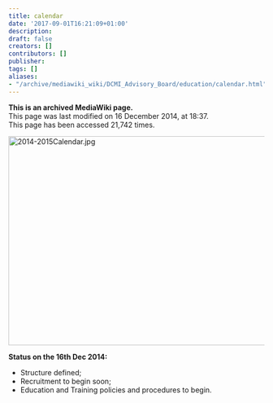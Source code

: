 ```yaml
---
title: calendar
date: '2017-09-01T16:21:09+01:00'
description: 
draft: false
creators: []
contributors: []
publisher: 
tags: []
aliases:
- "/archive/mediawiki_wiki/DCMI_Advisory_Board/education/calendar.html"
---
```


 **This is an archived MediaWiki page.**  
This page was last modified on 16 December 2014, at 18:37.  
This page has been accessed 21,742 times.

[<img alt="2014-2015Calendar.jpg" src="/archive/mediawiki_wiki/images/2014-2015Calendar.jpg" width="969" height="411">](/archive/mediawiki_wiki/images/2014-2015Calendar.jpg)

**Status on the 16th Dec 2014:**

- Structure defined; 
- Recruitment to begin soon; 
- Education and Training policies and procedures to begin.

